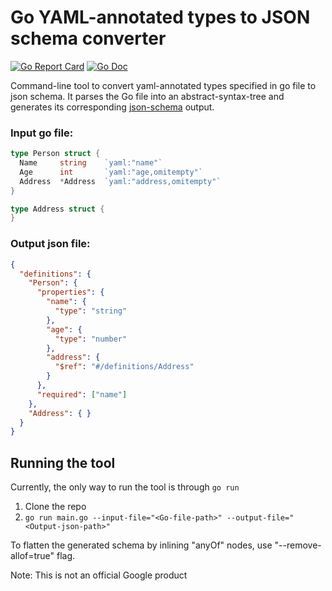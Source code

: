 # Go YAML-annotated types to JSON schema converter
[![Go Report Card](https://goreportcard.com/badge/github.com/redborian/go-yaml-to-jsonschema)](https://goreportcard.com/report/github.com/redborian/go-yaml-to-jsonschema)
[![Go Doc](https://godoc.org/github.com/redborian/go-yaml-to-jsonschema?status.svg)](https://godoc.org/github.com/redborian/go-yaml-to-jsonschema)

Command-line tool to convert yaml-annotated types specified in go file to json schema. It parses the Go file into an abstract-syntax-tree and generates its corresponding [json-schema](https://json-schema.org/) output.

### Input go file:
```go
type Person struct {
  Name     string    `yaml:"name"`
  Age      int       `yaml:"age,omitempty"`
  Address  *Address  `yaml:"address,omitempty"`
}

type Address struct {
}
```

### Output json file:
```json
{
  "definitions": {
    "Person": {
      "properties": {
        "name": {
          "type": "string"
        },
        "age": {
          "type": "number"
        },
        "address": {
          "$ref": "#/definitions/Address"
        }
      },
      "required": ["name"]
    },
    "Address": { }
  }
}
```

## Running the tool
Currently, the only way to run the tool is through `go run`
1. Clone the repo
2. `go run main.go --input-file="<Go-file-path>" --output-file="<Output-json-path>"`

To flatten the generated schema by inlining "anyOf" nodes, use "--remove-allof=true" flag.

Note: This is not an official Google product
